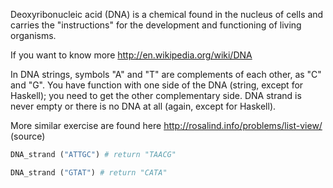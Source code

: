 Deoxyribonucleic acid (DNA) is a chemical found in the nucleus of cells and carries the "instructions" for the 
development and functioning of living organisms.

If you want to know more http://en.wikipedia.org/wiki/DNA

In DNA strings, symbols "A" and "T" are complements of each other, as "C" and "G". You have function with one side 
of the DNA (string, except for Haskell); you need to get the other complementary side. DNA strand is never empty or 
there is no DNA at all (again, except for Haskell).

More similar exercise are found here http://rosalind.info/problems/list-view/ (source)

```python
DNA_strand ("ATTGC") # return "TAACG"

DNA_strand ("GTAT") # return "CATA"
```